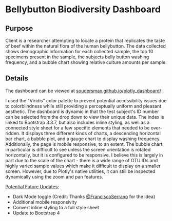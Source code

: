 # Bellybutton Biodiversity Dashboard

## Purpose

Client is a researcher attempting to locate a protein that replicates the taste of beef within the natural flora of the human bellybutton. The data collected shows demographic information for each collected sample, the top 10 specimens present in the sample, the subjects belly button washing frequency, and a bubble chart showing relative culture amounts per sample. 



## Details

The dashboard can be viewed at [soudersmax.github.io/plotly_dashboard/](https://soudersmax.github.io/plotly_dashboard/) . 



I used the "Viridis" color palette to prevent potential accessibility issues due to colorblindness while still providing a perceptually uniform and pleasant aesthetic. The dashboard is dynamic in that the test subject's ID  number can be selected from the drop down to view their unique data. The index is linked to Bootstrap 3.3.7, but also includes inline styling, as well as a connected style sheet for a few specific elements that needed to be over-ridden. It displays three different kinds of charts, a descending horizontal bar chart, a bubble plot, and a gauge chart to display washing frequency. Additionally, the page is mobile responsive, to an extent. The bubble chart in particular is difficult to see unless the screen orientation is rotated horizontally, but it is configured to be responsive. I believe this is largely in part due to the scale of the chart - there is a wide range of OTU IDs and highly varied sample values which make it difficult to display on a smaller screen. However, due to Plotly's native utilities, it can still be inspected dynamically using the zoom and pan features. 



<u>Potential Future Updates:</u> 

- Dark Mode toggle (Credit: Thanks [@FranciscoSerrano](https://github.com/FranciscoSerrano) for the idea)
- Additional mobile responsivity
- Convert inline styling to a full style sheet
- Update to Bootstrap 4